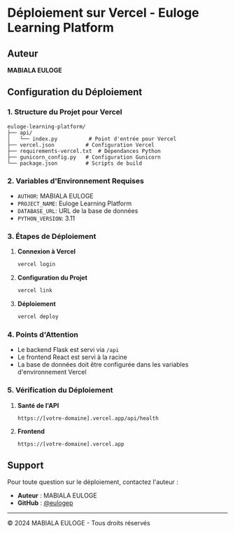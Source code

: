 # Déploiement sur Vercel - Euloge Learning Platform

## Auteur
**MABIALA EULOGE**

## Configuration du Déploiement

### 1. Structure du Projet pour Vercel
```
euloge-learning-platform/
├── api/
│   └── index.py          # Point d'entrée pour Vercel
├── vercel.json          # Configuration Vercel
├── requirements-vercel.txt  # Dépendances Python
├── gunicorn_config.py   # Configuration Gunicorn
└── package.json         # Scripts de build
```

### 2. Variables d'Environnement Requises
- `AUTHOR`: MABIALA EULOGE
- `PROJECT_NAME`: Euloge Learning Platform
- `DATABASE_URL`: URL de la base de données
- `PYTHON_VERSION`: 3.11

### 3. Étapes de Déploiement

1. **Connexion à Vercel**
   ```bash
   vercel login
   ```

2. **Configuration du Projet**
   ```bash
   vercel link
   ```

3. **Déploiement**
   ```bash
   vercel deploy
   ```

### 4. Points d'Attention

- Le backend Flask est servi via `/api`
- Le frontend React est servi à la racine
- La base de données doit être configurée dans les variables d'environnement Vercel

### 5. Vérification du Déploiement

1. **Santé de l'API**
   ```
   https://[votre-domaine].vercel.app/api/health
   ```

2. **Frontend**
   ```
   https://[votre-domaine].vercel.app
   ```

## Support

Pour toute question sur le déploiement, contactez l'auteur :
- **Auteur** : MABIALA EULOGE
- **GitHub** : [@eulogep](https://github.com/eulogep)

---

© 2024 MABIALA EULOGE - Tous droits réservés
